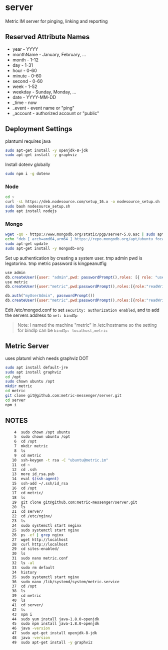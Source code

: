 # server
Metric IM server for pinging, linking and reporting

## Reserved Attribute Names
* year - YYYY
* monthName - January, February, ...
* month - 1-12
* day - 1-31
* hour - 0-60
* minute - 0-60
* second - 0-60
* week - 1-52
* weekday - Sunday, Monday, ...
* date - YYYY-MM-DD
* _time - now
* _event - event name or "ping"
* _account - authorized account or "public"

## Deployment Settings
plantuml requires java
```bash
sudo apt-get install -y openjdk-8-jdk
sudo apt-get install -y graphviz
```
Install dotenv globally
```bash
sudo npm i -g dotenv
```
### Node
```bash
cd ~
curl -sL https://deb.nodesource.com/setup_16.x -o nodesource_setup.sh
sudo bash nodesource_setup.sh
sudo apt install nodejs
```
### Mongo
```bash
wget -qO - https://www.mongodb.org/static/pgp/server-5.0.asc | sudo apt-key add -
echo "deb [ arch=amd64,arm64 ] https://repo.mongodb.org/apt/ubuntu focal/mongodb-org/5.0 multiverse" | sudo tee /etc/apt/sources.list.d/mongodb-org-5.0.list
sudo apt-get update
sudo apt-get install -y mongodb-org
```
Set up authentication by creating a system user. tmp admin pwd is legotorino. tmp metric
password is kingpeanutfig
```javascript
use admin
db.createUser({user: "admin",pwd: passwordPrompt(),roles: [{ role: "userAdminAnyDatabase", db: "admin" },{ role: "readWriteAnyDatabase", db: "admin" }]})
use metric
db.createUser({user:"metric",pwd:passwordPrompt(),roles:[{role:"readWrite",db:"metric"}]})

db.auth("myUserAdmin", passwordPrompt())
db.createUser({user:"metric",pwd:passwordPrompt(),roles:[{role:"readWrite",db:"metric"}]})
```
Edit /etc/mongod.conf to set `security: authorization enabled`, and to add the servers
address to `net: bindIp`

> Note: I named the machine "metric" in /etc/hostname so the setting for bindIp can be
> `bindIp: localhost,metric`

## Metric Server
uses platuml which needs graphviz DOT
```bash
sudo apt install default-jre
sudo apt install graphviz
cd /opt
sudo chown ubuntu /opt
mkdir metric
cd metric
git clone git@github.com:metric-messenger/server.git
cd server
npm i
```

## NOTES
```bash
    4  sudo chown /opt ubuntu
    5  sudo chown ubuntu /opt
    6  cd /opt
    7  mkdir metric
    8  ls
    9  cd metric
   10  ssh-keygen -t rsa -C "ubuntu@metric.im"
   11  cd ~
   12  cd .ssh
   13  more id_rsa.pub 
   14  eval $(ssh-agent)
   15  ssh-add ~/.ssh/id_rsa
   16  cd /opt
   17  cd metric/
   18  ls
   19  git clone git@github.com:metric-messenger/server.git
   20  ls
   21  cd server/
   22  cd /etc/nginx/
   23  ls
   24  sudo systemctl start neginx
   25  sudo systemctl start nginx
   26  ps -ef | grep nginx
   27  wget http://localhost
   28  curl http://localhost
   29  cd sites-enabled/
   30  ls
   31  sudo nano metric.conf
   32  ls -al
   33  sudo rm default 
   34  history
   35  sudo systemctl start nginx
   36  sudo nano /lib/systemd/system/metric.service
   37  cd /opt
   38  ls
   39  cd metric
   40  ls
   41  cd server/
   42  ls
   43  npm i
   44  sudo yum install java-1.8.0-openjdk
   45  sudo npm install java-1.8.0-openjdk
   46  java -version
   47  sudo apt-get install openjdk-8-jdk
   48  java -version
   49  sudo apt-get install -y graphviz
```
